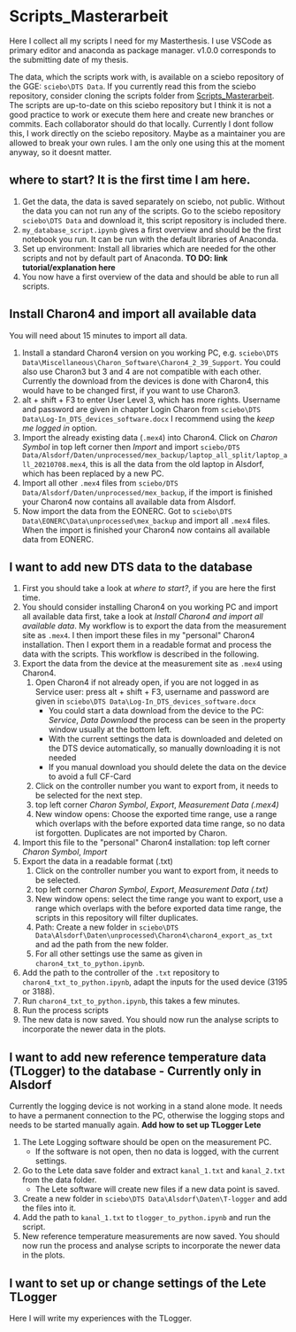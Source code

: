 # Scripts_Masterarbeit
Here I collect all my scripts I need for my Masterthesis.
I use VSCode as primary editor and anaconda as package manager.
v1.0.0 corresponds to the submitting date of my thesis.

The data, which the scripts work with, is available on a sciebo repository of the GGE: `sciebo\DTS Data`.
If you currently read this from the sciebo repository, consider cloning the scripts folder from [Scripts_Masterarbeit](https://github.com/mvwick/Scripts_Masterarbeit.git).
The scripts are up-to-date on this sciebo repository but I think it is not a good practice to work or execute them here and create new branches or commits.
Each collaborator should do that locally.
Currently I dont follow this, I work directly on the sciebo repository.
Maybe as a maintainer you are allowed to break your own rules.
I am the only one using this at the moment anyway, so it doesnt matter.


## where to start? It is the first time I am here. 
1. Get the data, the data is saved separately on sciebo, not public. Without the data you can not run any of the scripts. Go to the sciebo repository `sciebo\DTS Data` and download it, this script repository is included there.
2. `my_database_script.ipynb` gives a first overview and should be the first notebook you run. It can be run with the default libraries of Anaconda.
3. Set up environment: Install all libraries which are needed for the other scripts and not by default part of Anaconda.
**TO DO: link tutorial/explanation here**
4. You now have a first overview of the data and should be able to run all scripts.

## Install Charon4 and import all available data
You will need about 15 minutes to import all data.
1. Install a standard Charon4 version on you working PC, e.g. `sciebo\DTS Data\Miscellaneous\Charon_Software\Charon4_2_39_Support`. You could also use Charon3 but 3 and 4 are not compatible with each other. Currently the download from the devices is done with Charon4, this would have to be changed first, if you want to use Charon3.
2. alt + shift + F3 to enter User Level 3, which has more rights. Username and password are given in chapter Login Charon from `sciebo\DTS Data\Log-In_DTS_devices_software.docx` I recommend using the *keep me logged in* option.
3. Import the already existing data (`.mex4`) into Charon4. Click on *Charon Symbol* in top left corner then *Import* and import `sciebo/DTS Data/Alsdorf/Daten/unprocessed/mex_backup/laptop_all_split/laptop_all_20210708.mex4`, this is all the data from the old laptop in Alsdorf, which has been replaced by a new PC.
4. Import all other `.mex4` files from `sciebo/DTS Data/Alsdorf/Daten/unprocessed/mex_backup`, if the import is finished your Charon4 now contains all available data from Alsdorf.
5. Now import the data from the EONERC. Got to `sciebo\DTS Data\EONERC\Data\unprocessed\mex_backup` and import all `.mex4` files. When the import is finished your Charon4 now contains all available data from EONERC.

## I want to add new DTS data to the database
1. First you should take a look at *where to start?*, if you are here the first time.
2. You should consider installing Charon4 on you working PC and import all available data first, take a look at *Install Charon4 and import all available data*. My workflow is to export the data from the measurement site as `.mex4`. I then import these files in my "personal" Charon4 installation. Then I export them in a readable format and process the data with the scripts. This workflow is described in the following.
3. Export the data from the device at the measurement site as `.mex4` using Charon4.
    1. Open Charon4 if not already open, if you are not logged in as Service user: press alt + shift + F3, username and password are given in `sciebo\DTS Data\Log-In_DTS_devices_software.docx`
        * You could start a data download from the device to the PC: *Service*, *Data Download* the process can be seen in the property window usually at the bottom left.
        * With the current settings the data is downloaded and deleted on the DTS device automatically, so manually downloading it is not needed
        * If you manual download you should delete the data on the device to avoid a full CF-Card
    2. Click on the controller number you want to export from, it needs to be selected for the next step.
    3. top left corner *Charon Symbol*, *Export*, *Measurement Data (.mex4)*
    4. New window opens: Choose the exported time range, use a range which overlaps with the before exported data time range, so no data ist forgotten. Duplicates are not imported by Charon.
4. Import this file to the "personal" Charon4 installation: top left corner *Charon Symbol*, *Import*
5. Export the data in a readable format (.txt)
    1. Click on the controller number you want to export from, it needs to be selected.
    2. top left corner *Charon Symbol*, *Export*, *Measurement Data (.txt)*
    3. New window opens: select the time range you want to export, use a range which overlaps with the before exported data time range, the scripts in this repository will filter duplicates.
    4. Path: Create a new folder in `sciebo\DTS Data\Alsdorf\Daten\unprocessed\Charon4\charon4_export_as_txt` and ad the path from the new folder.
    5. For all other settings use the same as given in `charon4_txt_to_python.ipynb`.
6. Add the path to the controller of the `.txt` repository to `charon4_txt_to_python.ipynb`, adapt the inputs for the used device (3195 or 3188).
5. Run `charon4_txt_to_python.ipynb`, this takes a few minutes.
6. Run the process scripts
7. The new data is now saved. You should now run the analyse scripts to incorporate the newer data in the plots.


## I want to add new reference temperature data (TLogger) to the database - Currently only in Alsdorf
Currently the logging device is not working in a stand alone mode. It needs to have a permanent connection to the PC, otherwise the logging stops and needs to be started manually again. **Add how to set up TLogger Lete**
1. The Lete Logging software should be open on the measurement PC.
    * If the software is not open, then no data is logged, with the current settings.
2. Go to the Lete data save folder and extract `kanal_1.txt` and `kanal_2.txt` from the data folder.
    * The Lete software will create new files if a new data point is saved.
3. Create a new folder in `sciebo\DTS Data\Alsdorf\Daten\T-logger` and add the files into it.
4. Add the path to `kanal_1.txt` to `tlogger_to_python.ipynb` and run the script.
5. New reference temperature measurements are now saved. You should now run the process and analyse scripts to incorporate the newer data in the plots.


## I want to set up or change settings of the Lete TLogger
Here I will write my experiences with the TLogger.
